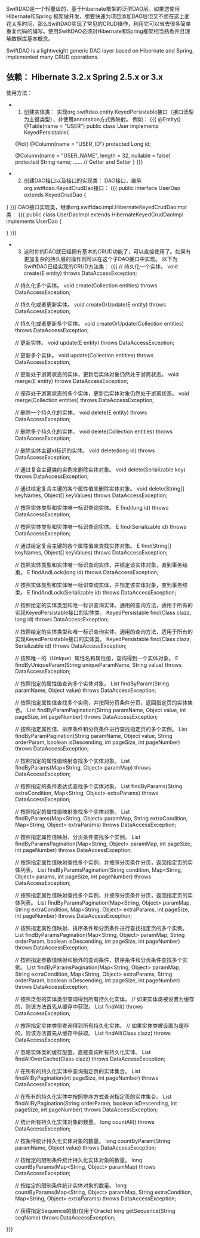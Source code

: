 SwiftDAO是一个轻量级的，基于Hibernate框架的泛型DAO层。如果您使用Hibernate和Spring 框架做开发，想要快速为项目添加DAO层但又不想在这上面花太多时间，那么SwiftDAO实现了常见的CRUD操作，利用它可以省去很多简单重复代码的编写。使用SwiftDAO必须对Hibernate和Spring框架相当熟悉并且理解数据库基本概念。

SwiftDAO is a lightweight generic DAO layer based on Hibernate and Spring, implemented many CRUD operations.

依赖：
Hibernate 3.2.x
Spring 2.5.x or 3.x
----

使用方法：

  * 1. 创建实体类：
  实现org.swiftdao.entity.KeyedPersistable接口（接口泛型为主键类型），并使用annotation方式做映射。
  例如：
{{{
@Entity()
@Table(name = "USER")
public class User implements KeyedPersistable<Long>{

	@Id()
	@Column(name = "USER_ID")
	protected Long id;

	@Column(name = "USER_NAME", length = 32, nullable = false)
	protected String name;
	......
	// Getter and Setter
}
}}}

  * 2. 创建DAO接口以及接口的实现类：
  DAO接口，继承org.swiftdao.KeyedCrudDao接口：
{{{
public interface UserDao extends KeyedCrudDao<User> {

}
}}}
  DAO接口实现类，继承org.swiftdao.impl.HibernateKeyedCrudDaoImpl类：
{{{
public class UserDaoImpl extends HibernateKeyedCrudDaoImpl<User> implements UserDao {

}
}}}

  * 3. 这时你的DAO就已经拥有基本的CRUD功能了，可以直接使用了。如果有更加复杂的持久层的操作则可以在这个子DAO接口中实现。
  以下为SwiftDAO已经实现的CRUD方法集：
{{{
	// 持久化一个实体。
	void create(E entity) throws DataAccessException;

	// 持久化多个实体。
	void create(Collection<E> entities) throws DataAccessException;

	// 持久化或者更新实体。
	void createOrUpdate(E entity) throws DataAccessException;

	// 持久化或者更新多个实体。
	void createOrUpdate(Collection<E> entities) throws DataAccessException;

	// 更新实体。
	void update(E entity) throws DataAccessException;

	// 更新多个实体。
	void update(Collection<E> entities) throws DataAccessException;

	// 更新处于游离状态的实体，更新后实体对象仍然处于游离状态。
	void merge(E entity) throws DataAccessException;

	// 保存处于游离状态的多个实体，更新后实体对象仍然处于游离状态。
	void merge(Collection<E> entities) throws DataAccessException;

	// 删除一个持久化的实体。
	void delete(E entity) throws DataAccessException;

	// 删除多个持久化的实体。
	void delete(Collection<E> entities) throws DataAccessException;

	// 删除实体主键id标识的实体。
	void delete(long id) throws DataAccessException;

	// 通过复合主键类的实例来删除实体对象。
	void delete(Serializable key) throws DataAccessException;

	// 通过给定复合主键的各个属性值来删除实体对象。
	void delete(String[] keyNames, Object[] keyValues) throws DataAccessException;

	// 按照实体类型和实体唯一标识查询实体。
	E find(long id) throws DataAccessException;

	// 按照实体类型和实体唯一标识查询实体。
	E find(Serializable id) throws DataAccessException;

	// 通过给定复合主键的各个属性值来查找实体对象。
	E find(String[] keyNames, Object[] keyValues) throws DataAccessException;

	// 按照实体类型和实体唯一标识查询实体，并锁定该实体对象，直到事务结束。
	E findAndLock(long id) throws DataAccessException;

	// 按照实体类型和实体唯一标识查询实体，并锁定该实体对象，直到事务结束。
	E findAndLock(Serializable id) throws DataAccessException;

	// 按照给定的实体类型和唯一标识查询实体。通用的查询方法，适用于所有的实现KeyedPersistable接口的实体类。
	KeyedPersistable find(Class clazz, long id) throws DataAccessException;

	// 按照给定的实体类型和唯一标识查询实体。通用的查询方法，适用于所有的实现KeyedPersistable接口的实体类。
	KeyedPersistable find(Class clazz, Serializable id) throws DataAccessException;

	// 按照唯一的（Unique）属性名和属性值，查询得到一个实体对象。
	E findByUniqueParam(String uniqueParamName, String value) throws DataAccessException;

	// 按照指定的属性值查询多个实体对象。
	List<E> findByParam(String paramName, Object value) throws DataAccessException;

	// 按照指定属性值查找多个实例，并按照分页条件分页，返回指定页的实体集合。
	List<E> findByParamPagination(String paramName, Object value, int pageSize, int pageNumber) throws DataAccessException;

	// 按照指定属性值、排序条件和分页条件进行查找指定页的多个实例。
	List<E> findByParamPagination(String paramName, Object value, String orderParam,
			boolean isDescending, int pageSize, int pageNumber) throws DataAccessException;

	// 按照指定的属性值映射查找多个实体对象。
	List<E> findByParams(Map<String, Object> paramMap) throws DataAccessException;

	// 按照指定的条件表达式查找多个实体对象。
	List<E> findByParams(String extraCondition, Map<String, Object> extraParams) throws DataAccessException;

	// 按照指定的属性值映射查找多个实体对象。
	List<E> findByParams(Map<String, Object> paramMap, String extraCondition, Map<String, Object> extraParams) throws DataAccessException;

	// 按照指定属性值映射、分页条件查找多个实例。
	List<E> findByParamsPagination(Map<String, Object> paramMap, int pageSize, int pageNumber) throws DataAccessException;

	// 按照指定属性值映射查找多个实例，并按照分页条件分页，返回指定页的实体列表。
	List<E> findByParamsPagination(String condition, Map<String, Object> params, int pageSize, int pageNumber) throws DataAccessException;

	// 按照指定属性值映射查找多个实例，并按照分页条件分页，返回指定页的实体列表。
	List<E> findByParamsPagination(Map<String, Object> paramMap, String extraCondition,
			Map<String, Object> extraParams, int pageSize, int pageNumber) throws DataAccessException;

	// 按照指定属性值映射、排序条件和分页条件进行查找指定页的多个实例。
	List<E> findByParamsPagination(Map<String, Object> paramMap, String orderParam, boolean isDescending,
			int pageSize, int pageNumber) throws DataAccessException;

	// 按照指定参数值映射和额外的查询条件、排序条件和分页条件查找多个实例。
	List<E> findByParamsPagination(Map<String, Object> paramMap, String extraCondition,
			Map<String, Object> extraParams, String orderParam, boolean isDescending,
			int pageSize, int pageNumber) throws DataAccessException;

	// 按照泛型的实体类型查询得到所有持久化实体。
	// 如果实体类被设置为缓存的，则该方法首先从缓存中获取。
	List<E> findAll() throws DataAccessException;

	// 按照指定实体类型查询得到所有持久化实体。
	// 如果实体类被设置为缓存的，则该方法首先从缓存中获取。
	List<E> findAll(Class clazz) throws DataAccessException;

	// 忽略实体类的缓存配置，直接查询所有持久化实体。
	List<E> findAllOverCache(Class clazz) throws DataAccessException;

	// 在所有的持久化实体中查询指定页的实体集合。
	List<E> findAllByPagination(int pageSize, int pageNumber) throws DataAccessException;

	// 在所有的持久化实体中按照排序方式查询指定页的实体集合。
	List<E> findAllByPagination(String orderParam, boolean isDescending, int pageSize, int pageNumber) throws DataAccessException;

	// 统计所有持久化实体对象的数量。
	long countAll() throws DataAccessException;

	// 按条件统计持久化实体对象的数量。
	long countByParam(String paramName, Object value) throws DataAccessException;

	// 按给定的限制条件统计持久化实体对象的数量。
	long countByParams(Map<String, Object> paramMap) throws DataAccessException;

	// 按给定的限制条件统计实体对象的数量。
	long countByParams(Map<String, Object> paramMap, String extraCondition, Map<String, Object> extraParams) throws DataAccessException;

	// 获得指定Sequence的值(仅用于Oracle)
	long getSequence(String seqName) throws DataAccessException;




}}}

